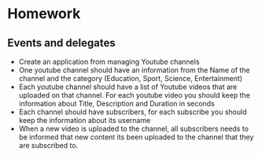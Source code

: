 # Homework

## Events and delegates

* Create an application from managing Youtube channels
* One youtube channel should have an information from the Name of the channel and the category (Education, Sport, Science, Entertainment)
* Each youtube channel should have a list of Youtube videos that are uploaded on that channel. For each youtube video you should keep the information about Title, Description and Duration in seconds
* Each channel should have subscribers, for each subscribe you should keep the information about its username
* When a new video is uploaded to the channel, all subscribers needs to be informed that new content its been uploaded to the channel that they are subscribed to.
